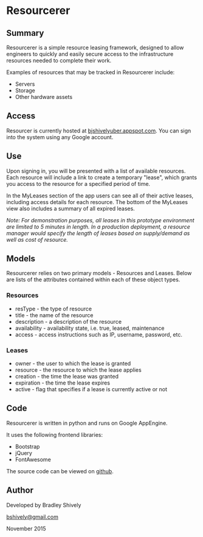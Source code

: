 # Resourcerer
## Summary
Resourcerer is a simple resource leasing framework, designed to allow engineers to quickly and easily secure access to the infrastructure resources needed to complete their work.

Examples of resources that may be tracked in Resourcerer include:
  - Servers
  - Storage
  - Other hardware assets

## Access
Resourcer is currently hosted at [bjshivelyuber.appspot.com](http://bjshivelyuber.appspot.com). You can sign into the system using any Google account.

## Use
Upon signing in, you will be presented with a list of available resources. Each resource will include a link to create a temporary "lease", which grants you access to the resource for a specified period of time.

In the MyLeases section of the app users can see all of their active leases, including access details for each resource. The bottom of the MyLeases view also includes a summary of all expired leases.

*Note: For demonstration purposes, all leases in this prototype environment are limited to 5 minutes in length. In a production deployment, a resource manager would specify the length of leases based on supply/demand as well as cost of resource.*

## Models
Resourcerer relies on two primary models - Resources and Leases. Below are lists of the attributes contained within each of these object types.

### Resources
- resType - the type of resource
- title - the name of the resource
- description - a description of the resource
- availability - availability state, i.e. true, leased, maintenance
- access - access instructions such as IP, username, password, etc. 

### Leases
- owner - the user to which the lease is granted
- resource - the resource to which the lease applies
- creation - the time the lease was granted
- expiration - the time the lease expires
- active - flag that specifies if a lease is currently active or not

## Code
Resourcerer is written in python and runs on Google AppEngine.

It uses the following frontend libraries:
- Bootstrap
- jQuery
- FontAwesome

The source code can be viewed on [github](http://github.com/bjshively/resourcerer).

## Author
Developed by Bradley Shively

bshively@gmail.com

November 2015
